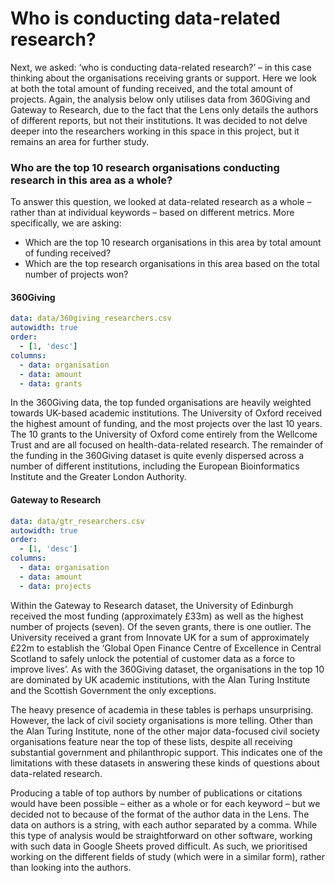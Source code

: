 # Who is conducting data-related research?
Next, we asked: ‘who is conducting data-related research?’ – in this case thinking about the organisations receiving grants or support. Here we look at both the total amount of funding received, and the total amount of projects. Again, the analysis below only utilises data from 360Giving and Gateway to Research, due to the fact that the Lens only details the authors of different reports, but not their institutions. It was decided to not delve deeper into the researchers working in this space in this project, but it remains an area for further study. 

### Who are the top 10 research organisations conducting research in this area as a whole?
To answer this question, we looked at data-related research as a whole – rather than at individual keywords – based on different metrics. More specifically, we are asking:
* Which are the top 10 research organisations in this area by total amount of funding received? 
* Which are the top research organisations in this area based on the total number of projects won? 

#### 360Giving

```yaml table
data: data/360giving_researchers.csv
autowidth: true
order:
  - [1, 'desc']
columns:
  - data: organisation
  - data: amount
  - data: grants
```

In the 360Giving data, the top funded organisations are heavily weighted towards UK-based academic institutions. The University of Oxford received the highest amount of funding, and the most projects over the last 10 years. The 10 grants to the University of Oxford come entirely from the Wellcome Trust and are all focused on health-data-related research. The remainder of the funding in the 360Giving dataset is quite evenly dispersed across a number of different institutions, including the European Bioinformatics Institute and the Greater London Authority. 

#### Gateway to Research

```yaml table
data: data/gtr_researchers.csv
autowidth: true
order:
  - [1, 'desc']
columns:
  - data: organisation
  - data: amount
  - data: projects
```

Within the Gateway to Research dataset, the University of Edinburgh received the most funding (approximately £33m) as well as the highest number of projects (seven). Of the seven grants, there is one outlier. The University received a grant from Innovate UK for a sum of approximately £22m to establish the ‘Global Open Finance Centre of Excellence in Central Scotland to safely unlock the potential of customer data as a force to improve lives’. As with the 360Giving dataset, the organisations in the top 10 are dominated by UK academic institutions, with the Alan Turing Institute and the Scottish Government the only exceptions. 

The heavy presence of academia in these tables is perhaps unsurprising. However, the lack of civil society organisations is more telling. Other than the Alan Turing Institute, none of the other major data-focused civil society organisations feature near the top of these lists, despite all receiving substantial government and philanthropic support. This indicates one of the limitations with these datasets in answering these kinds of questions about data-related research. 

Producing a table of top authors by number of publications or citations would have been possible – either as a whole or for each keyword – but we decided not to because of the format of the author data in the Lens. The data on authors is a string, with each author separated by a comma. While this type of analysis would be straightforward on other software, working with such data in Google Sheets proved difficult. As such, we prioritised working on the different fields of study (which were in a similar form), rather than looking into the authors.